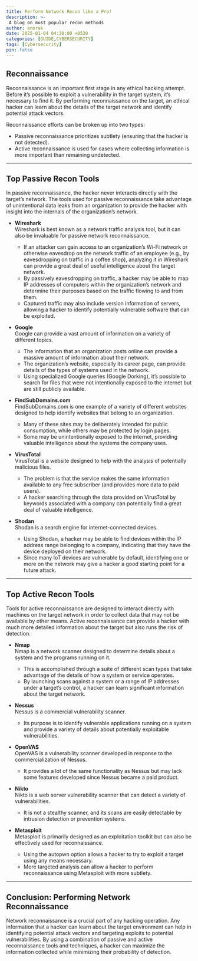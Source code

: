 ```yaml
---
title: Perform Network Recon like a Pro!
description: >-
 A blog on most popular recon methods
author: anorak
date: 2025-01-04 04:30:00 +0530
categories: [GUIDE,CYBERSECURITY]
tags: [Cybersecurity]
pin: false
---
```



## Reconnaissance  

Reconnaissance is an important first stage in any ethical hacking attempt. Before it’s possible to exploit a vulnerability in the target system, it’s necessary to find it. By performing reconnaissance on the target, an ethical hacker can learn about the details of the target network and identify potential attack vectors.

Reconnaissance efforts can be broken up into two types:  
- Passive reconnaissance prioritizes subtlety (ensuring that the hacker is not detected).  
- Active reconnaissance is used for cases where collecting information is more important than remaining undetected.  

---

## Top Passive Recon Tools  

In passive reconnaissance, the hacker never interacts directly with the target’s network. The tools used for passive reconnaissance take advantage of unintentional data leaks from an organization to provide the hacker with insight into the internals of the organization’s network.  

- **Wireshark**  
  Wireshark is best known as a network traffic analysis tool, but it can also be invaluable for passive network reconnaissance.  
  - If an attacker can gain access to an organization’s Wi-Fi network or otherwise eavesdrop on the network traffic of an employee (e.g., by eavesdropping on traffic in a coffee shop), analyzing it in Wireshark can provide a great deal of useful intelligence about the target network.  
  - By passively eavesdropping on traffic, a hacker may be able to map IP addresses of computers within the organization’s network and determine their purposes based on the traffic flowing to and from them.  
  - Captured traffic may also include version information of servers, allowing a hacker to identify potentially vulnerable software that can be exploited.  

- **Google**  
  Google can provide a vast amount of information on a variety of different topics.  
  - The information that an organization posts online can provide a massive amount of information about their network.  
  - The organization’s website, especially its career page, can provide details of the types of systems used in the network.  
  - Using specialized Google queries (Google Dorking), it’s possible to search for files that were not intentionally exposed to the internet but are still publicly available.  

- **FindSubDomains.com**  
  FindSubDomains.com is one example of a variety of different websites designed to help identify websites that belong to an organization.  
  - Many of these sites may be deliberately intended for public consumption, while others may be protected by login pages.  
  - Some may be unintentionally exposed to the internet, providing valuable intelligence about the systems the company uses.  

- **VirusTotal**  
  VirusTotal is a website designed to help with the analysis of potentially malicious files.  
  - The problem is that the service makes the same information available to any free subscriber (and provides more data to paid users).  
  - A hacker searching through the data provided on VirusTotal by keywords associated with a company can potentially find a great deal of valuable intelligence.  

- **Shodan**  
  Shodan is a search engine for internet-connected devices.  
  - Using Shodan, a hacker may be able to find devices within the IP address range belonging to a company, indicating that they have the device deployed on their network.  
  - Since many IoT devices are vulnerable by default, identifying one or more on the network may give a hacker a good starting point for a future attack.  

---

## Top Active Recon Tools  

Tools for active reconnaissance are designed to interact directly with machines on the target network in order to collect data that may not be available by other means. Active reconnaissance can provide a hacker with much more detailed information about the target but also runs the risk of detection.  

- **Nmap**  
  Nmap is a network scanner designed to determine details about a system and the programs running on it.  
  - This is accomplished through a suite of different scan types that take advantage of the details of how a system or service operates.  
  - By launching scans against a system or a range of IP addresses under a target’s control, a hacker can learn significant information about the target network.  

- **Nessus**  
  Nessus is a commercial vulnerability scanner.  
  - Its purpose is to identify vulnerable applications running on a system and provide a variety of details about potentially exploitable vulnerabilities.  

- **OpenVAS**  
  OpenVAS is a vulnerability scanner developed in response to the commercialization of Nessus.  
  - It provides a lot of the same functionality as Nessus but may lack some features developed since Nessus became a paid product.  

- **Nikto**  
  Nikto is a web server vulnerability scanner that can detect a variety of vulnerabilities.  
  - It is not a stealthy scanner, and its scans are easily detectable by intrusion detection or prevention systems.  

- **Metasploit**  
  Metasploit is primarily designed as an exploitation toolkit but can also be effectively used for reconnaissance.  
  - Using the autopwn option allows a hacker to try to exploit a target using any means necessary.  
  - More targeted analysis can allow a hacker to perform reconnaissance using Metasploit with more subtlety.  

---

## Conclusion: Performing Network Reconnaissance  

Network reconnaissance is a crucial part of any hacking operation. Any information that a hacker can learn about the target environment can help in identifying potential attack vectors and targeting exploits to potential vulnerabilities. By using a combination of passive and active reconnaissance tools and techniques, a hacker can maximize the information collected while minimizing their probability of detection.
